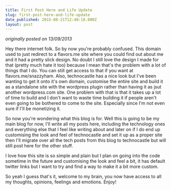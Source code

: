 ```yaml
---
title: First Post Here and Life Update
slug: first-post-here-and-life-update
date_published: 2015-08-21T12:40:18.000Z
layout: post
---
```


*originally posted on 13/09/2013*

Hey there internet folk. So by now you're probably confused. This domain used to just redirect to a flavors.me site where you could find out about me and it had a pretty slick design. No doubt I still love the design I made for that (pretty much hate it too) because I mean that's the problem with a lot of things that I do. You can still get access to that if you want at flavors.me/snazzyham. Also, technocastle has a nice look but I've been wanting to get it onto it's own domain, customise the entire site and build it as a standalone site with the wordpress plugin rather than having it as jsut another wordpress.com site. One problem with that is that it takes up a lot of time to build and I don't want to waste time building it if people aren't even going to be bothered to come to the site. Especially since I'm not even sure if I'll be monetizing it. 

So now you're wondering what this blog is for. Well this is going to be my main blog for now, I'll write all my posts here, including the technology ones and everything else that I feel like writing about and later on if I do end up customising the look and feel of technocastle and set it up as a proper site then I'll migrate over all the tech posts from this blog to technocastle but will still post here for the other stuff. 

I love how this site is so simple and plain but I plan on going into the code sometime in the future and customising the look and feel a bit, it has default twitter links but I want to try and find a way to make it a bit more custom. 

So yeah I guess that's it, welcome to my brain, you now have access to all my thoughts, opinions, feelings and emotions. Enjoy! 
